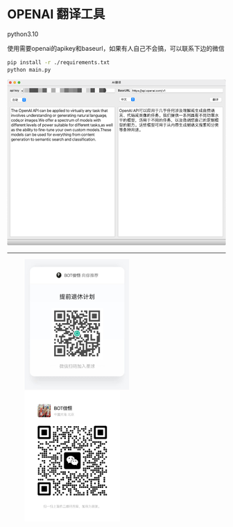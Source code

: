 # OPENAI 翻译工具

python3.10

使用需要openai的apikey和baseurl，如果有人自己不会搞，可以联系下边的微信

```bash
pip install -r ./requirements.txt
python main.py
```


![ex1.jpg](resources%2Fimage%2Fex1.jpg)


---

<figure class="third">
<img src=resources/image/zsxq.jpg height=300 /><img src=resources/image/weixin.jpg height=300 />
</figure> 
